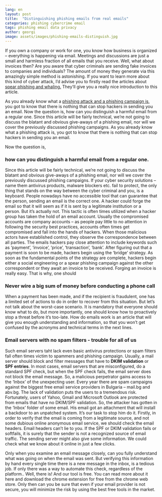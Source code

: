 ```yaml
---
lang: en
layout: post
title:  "Distinguishing phishing emails from real emails"
categories: phishing cybercrime email
tags: phishing email data privacy
author: georgi
image: assets/images/phishing-emails-distinguish.jpg
---
```


If you own a company or work for one, you know how business is organized – everything is happening via email. Meetings and discussions are just a small and harmless fraction of all emails that you receive. Well, what about invoices then? Are you aware that cyber criminals are sending fake invoices to companies and individuals? The amount of money they generate via this amazingly simple method is astonishing. If you want to learn more about this kind of cyber attack, I’d advise you to firstly read the articles about <a title="Spear phishing and whaling article" href="https://onlinecorpus.com/2019/04/23/spear-phishing-attacks/">spear phishing and whaling.</a> They’ll give you a really nice introduction to this article.
 

<span itemprop="articleBody">
As you already know what a <a title="Phishing attacks" href= "https://onlinecorpus.com/2019/04/22/cyber-attacks-and-cybercrime-preventing-phishing/">phishing attack and a <a title="Phishing campaigns" href="https://onlinecorpus.com/2019/04/23/everything-you-should-know-phishing-campaigns/"> phishing campaign is</a>, you got to know that there is nothing that can stop hackers in sending you an email.
Now the question is, how can you distinguish a harmful email from a regular one.
Since this article will be fairly technical, we’re not going to discuss the blatant and obvious give-aways of a phishing email, nor will we cover the previously discussed phishing campaigns.
As you already know what a phishing attack is, you got to know that there is nothing that can stop hackers in sending you an email.

Now the question is, 
<h3>how can you distinguish a harmful email from a regular one.</h3>

Since this article will be fairly technical, we’re not going to discuss the blatant and obvious give-aways of a phishing email, nor will we cover the previously discussed phishing campaigns.
If your cyber security solutions – name them antivirus products, malware blockers etc. fail to protect, the only thing that stands on the way between the cyber criminal and you, is a keyboard.
People nowadays have no accessible tool that can guarantee that the person, sending an email is the correct one. A hacker could forge the email so that it will seem as if it is sent by a legitimate institution or a person. But it’s actually not.
This tactic is often times utilized when a hacker group has taken the hold of an email account. Usually the compromised accounts are company accounts – as people pay little to no attention in following the security best practices, accounts often times get compromised and fall into the hands of hackers.
When those malicious actors have established control, they observe the correspondence between all parties. The emails hackers pay close attention to include keywords such as ‘payment’, ‘invoice’, ‘price’, ‘transaction’, ‘bank’.
After figuring out that a payment is soon to be made, hackers begin using the ‘bridge’ strategy.
As soon as the fundamental points of the strategy are complete, hackers begin either a social engineering or a spear phishing campaign against the other correspondent or they await an invoice to be received. 
Forging an invoice is really easy. That is why, one should
<h3>Never wire a big sum of money before conducting a phone call</h3>
 
When a payment has been made, and if the recipient is fraudulent, one has a limited set of actions to do in order to recover from this situation.
But let’s not talk about the worst-case scenario. It is mandatory that everyone should know what to do, but more importantly, one should know how to proactively stop a threat before it’s too-late.
How do emails work is an article that will give you enough understanding and information, so that you won’t get confused by the acronyms and technical terms in the next lines.

<h3>Email servers with no spam filters - trouble for all of us</h3> 
Such email servers taht lack even basic antivirus protections or spam filters fall often times victim to spammers and phishing campaign.
Usually, a mail server should block and filter messages that have to <b>DKIM validation</b> or <b>SPF entries</b>. In most cases, email servers that are misconfigured, do a standard SPF check, but when the SPF check fails, the email server does not block the email message. So, a malicious perpetrator gains access to the ‘Inbox’ of the unexpecting user.
Every year there are spam campaigns against the biggest free email service providers in Bulgaria – mail.bg and abv.bg. The lack of validation puts the users to a tremendous risk. Fortunately, users of Yahoo, Gmail and Microsoft Outlook are protected from emails that have no DKIM/SPF validation.
So, the attacker has gotten in the ‘Inbox’ folder of some email. His email got an attachment that will install a backdoor to an unpatched system. It’s our task to stop him do it.
Firstly, in order to verify that the email is coming from a legitimate source, and not some dubious online anonymous email service, we should check the email headers.
Email headers can’t lie to you. If the SPF or DKIM validation fails or softfails, it is surely that the sender is not a recognized source of email traffic.
The sending server might also give some information. We could check what we know about it online in just a few clicks.
 
Only when you examine an email message closely, can you fully understand what was going on when the email was sent. But verifying this information by hand every single time there is a new message in the inbox, is a tedious job.
If only there was a way to automate this check, regardless of the platform.. Well, there is! And our tool is free. You can read more about it here and download the chrome extension for free from the chrome web store.
Only then can you be sure that even if your email provider is not secure, you will minimize the risk by using the best free tools in the market.